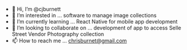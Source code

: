 - 👋 Hi, I’m @cjburnett
- 👀 I’m interested in ... software to manage image collections
- 🌱 I’m currently learning ... React Native for mobile app development
- 💞️ I’m looking to collaborate on ... development of app to access Selle Street Vendor Photography collection
- 📫 How to reach me ... chrisburnet@gmail.com

<!---
cjburnett/cjburnett is a ✨ special ✨ repository because its `README.md` (this file) appears on your GitHub profile.
You can click the Preview link to take a look at your changes.
--->
